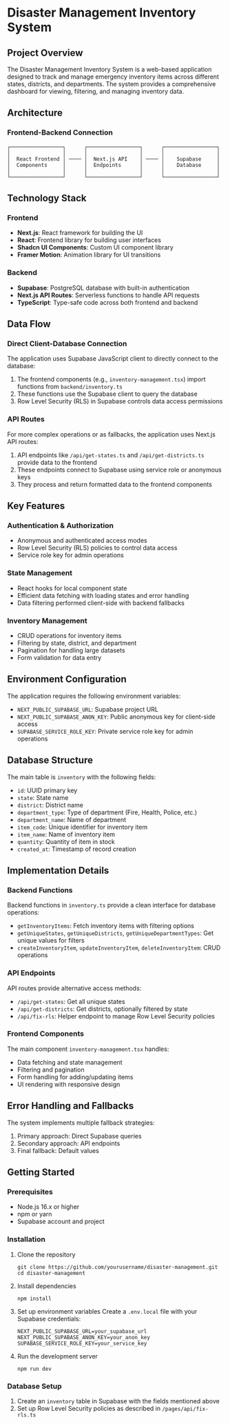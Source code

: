 # Disaster Management Inventory System

## Project Overview

The Disaster Management Inventory System is a web-based application designed to track and manage emergency inventory items across different states, districts, and departments. The system provides a comprehensive dashboard for viewing, filtering, and managing inventory data.

## Architecture

### Frontend-Backend Connection

```
┌─────────────────┐      ┌─────────────────┐      ┌─────────────────┐
│                 │      │                 │      │                 │
│  React Frontend │ ──── │  Next.js API    │ ──── │    Supabase     │
│  Components     │      │  Endpoints      │      │    Database     │
│                 │      │                 │      │                 │
└─────────────────┘      └─────────────────┘      └─────────────────┘
```

## Technology Stack

### Frontend
- **Next.js**: React framework for building the UI
- **React**: Frontend library for building user interfaces
- **Shadcn UI Components**: Custom UI component library
- **Framer Motion**: Animation library for UI transitions

### Backend
- **Supabase**: PostgreSQL database with built-in authentication
- **Next.js API Routes**: Serverless functions to handle API requests
- **TypeScript**: Type-safe code across both frontend and backend

## Data Flow

### Direct Client-Database Connection
The application uses Supabase JavaScript client to directly connect to the database:

1. The frontend components (e.g., `inventory-management.tsx`) import functions from `backend/inventory.ts`
2. These functions use the Supabase client to query the database
3. Row Level Security (RLS) in Supabase controls data access permissions

### API Routes
For more complex operations or as fallbacks, the application uses Next.js API routes:

1. API endpoints like `/api/get-states.ts` and `/api/get-districts.ts` provide data to the frontend
2. These endpoints connect to Supabase using service role or anonymous keys
3. They process and return formatted data to the frontend components

## Key Features

### Authentication & Authorization
- Anonymous and authenticated access modes
- Row Level Security (RLS) policies to control data access
- Service role key for admin operations

### State Management
- React hooks for local component state
- Efficient data fetching with loading states and error handling
- Data filtering performed client-side with backend fallbacks

### Inventory Management
- CRUD operations for inventory items
- Filtering by state, district, and department
- Pagination for handling large datasets
- Form validation for data entry

## Environment Configuration

The application requires the following environment variables:
- `NEXT_PUBLIC_SUPABASE_URL`: Supabase project URL
- `NEXT_PUBLIC_SUPABASE_ANON_KEY`: Public anonymous key for client-side access
- `SUPABASE_SERVICE_ROLE_KEY`: Private service role key for admin operations

## Database Structure

The main table is `inventory` with the following fields:
- `id`: UUID primary key
- `state`: State name
- `district`: District name
- `department_type`: Type of department (Fire, Health, Police, etc.)
- `department_name`: Name of department
- `item_code`: Unique identifier for inventory item
- `item_name`: Name of inventory item
- `quantity`: Quantity of item in stock
- `created_at`: Timestamp of record creation

## Implementation Details

### Backend Functions
Backend functions in `inventory.ts` provide a clean interface for database operations:
- `getInventoryItems`: Fetch inventory items with filtering options
- `getUniqueStates`, `getUniqueDistricts`, `getUniqueDepartmentTypes`: Get unique values for filters
- `createInventoryItem`, `updateInventoryItem`, `deleteInventoryItem`: CRUD operations

### API Endpoints
API routes provide alternative access methods:
- `/api/get-states`: Get all unique states
- `/api/get-districts`: Get districts, optionally filtered by state
- `/api/fix-rls`: Helper endpoint to manage Row Level Security policies

### Frontend Components
The main component `inventory-management.tsx` handles:
- Data fetching and state management
- Filtering and pagination
- Form handling for adding/updating items
- UI rendering with responsive design

## Error Handling and Fallbacks
The system implements multiple fallback strategies:
1. Primary approach: Direct Supabase queries
2. Secondary approach: API endpoints
3. Final fallback: Default values

## Getting Started

### Prerequisites
- Node.js 16.x or higher
- npm or yarn
- Supabase account and project

### Installation
1. Clone the repository
   ```
   git clone https://github.com/yourusername/disaster-management.git
   cd disaster-management
   ```

2. Install dependencies
   ```
   npm install
   ```

3. Set up environment variables
   Create a `.env.local` file with your Supabase credentials:
   ```
   NEXT_PUBLIC_SUPABASE_URL=your_supabase_url
   NEXT_PUBLIC_SUPABASE_ANON_KEY=your_anon_key
   SUPABASE_SERVICE_ROLE_KEY=your_service_key
   ```

4. Run the development server
   ```
   npm run dev
   ```

### Database Setup
1. Create an `inventory` table in Supabase with the fields mentioned above
2. Set up Row Level Security policies as described in `/pages/api/fix-rls.ts`